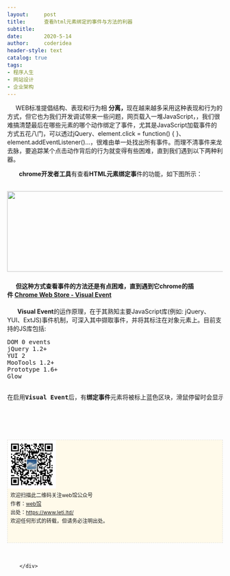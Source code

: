 ```yaml
---
layout:     post
title:      查看html元素绑定的事件与方法的利器
subtitle:   
date:       2020-5-14
author:     coderidea
header-style: text
catalog: true
tags:
- 程序人生
- 网站设计
- 企业架构
--- 
```

<div class="postBody">
			<div id="cnblogs_post_body" class="blogpost-body"><p><span>     WEB标准提倡结构、表现和行为相 </span><strong>分离，</strong>现在越来越多采用这种表现和行为的方式，但它也为我们开发调试带来一些问题，网页载入一堆JavaScript，，我们很难搞清楚最后在哪些元素的哪个动作绑定了事件，尤其是JavaScript加载事件的方式五花八门，可以透过jQuery、element.click = function() { }、element.addEventListener()…，很难由单一处找出所有事件。而理不清事件来龙去脉，要追踪某个点击动作背后的行为就变得有些困难，直到我们遇到以下两种利器。</p>
<p>       <strong>chrome开发者工具</strong>有查看<strong>HTML元素绑定事</strong>件的功能，如下图所示：</p>
<p>       <img src="https://images0.cnblogs.com/blog/323522/201311/28120334-a38b06d871284a13ad3a2872aef9d7dd.png" alt="" width="695" height="188" /></p>
<h4>      但这种方式查看事件的方法还是有点困难，直到遇到它chrome的插件 <a href="https://www.google.com.hk/url?sa=t&amp;rct=j&amp;q=&amp;esrc=s&amp;source=web&amp;cd=3&amp;ved=0CD0QFjAC&amp;url=https%3A%2F%2Fchrome.google.com%2Fwebstore%2Fdetail%2Fvisual-event%2Fpbmmieigblcbldgdokdjpioljjninaim&amp;ei=VrWWUun0OYq9iAfkuIDYCA&amp;usg=AFQjCNGK4984AckpmU9aFs0UWArMx-nymQ">Chrome Web Store - Visual Event</a></h4>
<p>      <strong>Visual Event</strong>的运作原理，在于其熟知主要JavaScript库(例如: jQuery、YUI、ExtJS)事件机制，可深入其中撷取事件，并将其标注在对象元素上。目前支持的JS库包括:</p>
<pre class="webstore-Qc-Hb-Tb">DOM 0 events
jQuery 1.2+
YUI 2
MooTools 1.2+
Prototype 1.6+
Glow</pre>
<pre class="webstore-Qc-Hb-Tb"><br />在启用<strong>Visual Event</strong>后，有<strong>绑定事件</strong>元素将被标上蓝色区块，滑鼠停留时会显示事件的细节。如下图所示：</pre>
<p><img src="https://images0.cnblogs.com/blog/323522/201311/28121104-1ea12114da2246ac9358f137b8c3be6a.png" alt="" /></p>
<pre class="webstore-Qc-Hb-Tb"></pre>
<p>   </p>
<p id="PSignature" style="line-height:20px;background:#FFFAEA no-repeat 2% 50%;font-size:12px;border:#e0e0e0 1px dashed;"><img title="web馆" src="/img/wx.gif" alt="" width="113" height="113" /><br />  欢迎扫描此二维码关注web馆公众号  <br />  作者：<a href="https://www.leti.ltd/">web馆</a>  <br />  出处：<a href="http://www.cnblogs.com/xiaoyao2011">https://www.leti.ltd/</a> <br />  欢迎任何形式的转载，但请务必注明出处。<br /><br /><br /></p>
<p> </p></div><div id="MySignature"></div>
<div class="clear"></div>
<div id="blog_post_info_block">
<div id="BlogPostCategory"></div>
<div id="EntryTag"></div>
<div id="blog_post_info">
</div>
<div class="clear"></div>
<div id="post_next_prev"></div>
</div>


		</div>